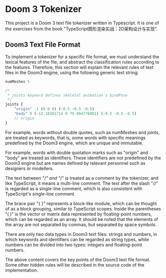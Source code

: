 # Doom 3 Tokenizer
This project is a Doom 3 text file tokenizer written in Typescript. It is one of the exercises from the book "TypeScript图形渲染实战：2D架构设计与实现".

## Doom3 Text File Format
To implement a tokenizer for a specific file format, we must understand the lexical features of the file, and abstract the classification rules according to the features. Therefore, this section will explain the relevant rules of text files in the Doom3 engine, using the following generic text string:

```typescript
numMeshes 5

/*
 * joints keyword defines skeletal animation's bindPose
 */
joints {
    "origin" -1 (0 0 0) (-0.5 -0.5 -0.5)
    "body" 0 (-12.10381714 0 79.004776001) (-0.5 -0.5 -0.5)
    // origin
}
```

For example, words without double quotes, such as numMeshes and joints, are treated as keywords, that is, some words with specific meanings predefined by the Doom3 engine, which are unique and immutable.

For example, words with double quotation marks such as "origin" and "body" are treated as identifiers. These identifiers are not predefined by the Doom3 engine but are names defined by relevant personnel such as designers or modellers.

The text between "/*" and "*/" is treated as a comment by the tokenizer, and like TypeScript, it means a multi-line comment. The text after the slash "//" is regarded as a single-line comment, which is also consistent with TypeScript's single-line comment.

The brace pair "{ }" represents a block-like module, which can be thought of as a block grouping, similar to TypeScript scopes. Inside the parentheses "( )" is the vector or matrix data represented by floating-point numbers, which can be regarded as an array. It should be noted that the elements of the array are not separated by commas, but separated by space symbols.

There are only two data types in Doom3 text files: strings and numbers, in which keywords and identifiers can be regarded as string types, while numbers can be divided into two types: integers and floating-point numbers.

The above content covers the key points of the Doom3 text file format. Some other hidden rules will be described in the source code of the implementation.
